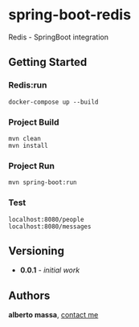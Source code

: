# spring-boot-redis

Redis - SpringBoot integration

## Getting Started

### Redis:run

```
docker-compose up --build
```

### Project Build

```
mvn clean
mvn install 
```

### Project Run

```
mvn spring-boot:run
```

### Test

```
localhost:8080/people
localhost:8080/messages
```


## Versioning

* **0.0.1** - *initial work*

## Authors

**alberto massa**, [contact me](https://www.facebook.com/albertomassa.info)

